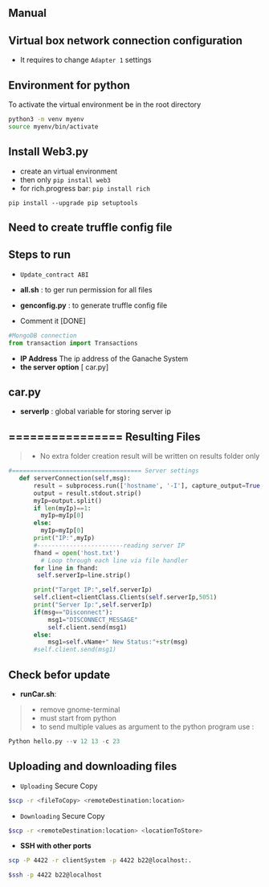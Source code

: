 ## Manual

## Virtual box network connection configuration
* It requires to change `Adapter 1` settings

## Environment for python
To activate the virtual environment be in the root directory
```bash
python3 -m venv myenv
source myenv/bin/activate
```

## Install Web3.py
* create an virtual environment
* then only `pip install web3`
* for rich.progress bar: `pip install rich`  
```
pip install --upgrade pip setuptools
```

## Need to create truffle config file



## Steps to run
* `Update_contract ABI`
* **all.sh** : to ger run permission for all files
* **genconfig.py** : to generate truffle config file

* Comment it [DONE]
```python
#MongoDB connection
from transaction import Transactions
```
* **IP Address** The ip address of the Ganache System
* **the server option** [ car.py]

## car.py
* **serverIp** : global variable for storing server ip

## ================ Resulting Files
>- No extra folder creation result will be written on results folder only
```python
#==================================== Server settings
   def serverConnection(self,msg):
       result = subprocess.run(['hostname', '-I'], capture_output=True, text=True)
       output = result.stdout.strip()
       myIp=output.split()
       if len(myIp)==1:
         myIp=myIp[0]
       else:
         myIp=myIp[0]
       print("IP:",myIp)
       #------------------------reading server IP
       fhand = open('host.txt')
         # Loop through each line via file handler
       for line in fhand:
        self.serverIp=line.strip()

       print("Target IP:",self.serverIp)
       self.client=clientClass.Clients(self.serverIp,5051)
       print("Server Ip:",self.serverIp)
       if(msg=="Disconnect"):
           msg1="DISCONNECT_MESSAGE"
           self.client.send(msg1)
       else:
           msg1=self.vName+" New Status:"+str(msg)
       #self.client.send(msg1)
```


## Check befor update
* **runCar.sh**: 
>- remove gnome-terminal
>- must start from python 
>- to send multiple values as argument to the python program use :
```python
Python hello.py --v 12 13 -c 23
```

## Uploading and downloading files 
* `Uploading` Secure Copy  
```bash
$scp -r <fileToCopy> <remoteDestination:location>
```
* `Downloading` Secure Copy  
```bash
$scp -r <remoteDestination:location> <locationToStore> 
```

* **SSH with other ports**
```bash
scp -P 4422 -r clientSystem -p 4422 b22@localhost:.
```

```bash
$ssh -p 4422 b22@localhost
```
